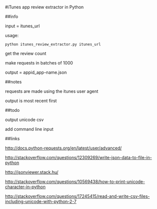 #iTunes app review extractor in Python

##info

input = itunes_url

usage:

    python itunes_review_extractor.py itunes_url

get the review count

make requests in batches of 1000

output = appid_app-name.json

##notes

requests are made using the itunes user agent

output is most recent first

##todo

output unicode csv

add command line input

##links

http://docs.python-requests.org/en/latest/user/advanced/

http://stackoverflow.com/questions/12309269/write-json-data-to-file-in-python

http://jsonviewer.stack.hu/

http://stackoverflow.com/questions/10569438/how-to-print-unicode-character-in-python

http://stackoverflow.com/questions/17245415/read-and-write-csv-files-including-unicode-with-python-2-7
